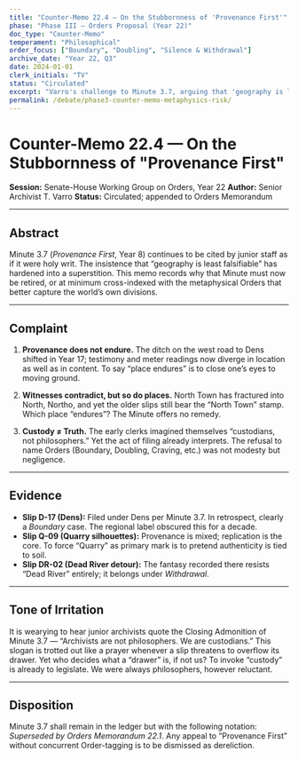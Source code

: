 ```yaml
---
title: "Counter-Memo 22.4 — On the Stubbornness of 'Provenance First'"
phase: "Phase III — Orders Proposal (Year 22)"
doc_type: "Counter-Memo"
temperament: "Philosophical"
order_focus: ["Boundary", "Doubling", "Silence & Withdrawal"]
archive_date: "Year 22, Q3"
date: 2024-01-01
clerk_initials: "TV"
status: "Circulated"
excerpt: "Varro's challenge to Minute 3.7, arguing that 'geography is least falsifiable' has hardened into superstition and that Orders better capture the world's divisions"
permalink: /debate/phase3-counter-memo-metaphysics-risk/
---
```


# Counter-Memo 22.4 — On the Stubbornness of "Provenance First"

**Session:** Senate-House Working Group on Orders, Year 22
**Author:** Senior Archivist T. Varro
**Status:** Circulated; appended to Orders Memorandum

---

## Abstract

Minute 3.7 (*Provenance First*, Year 8) continues to be cited by junior staff as if it were holy writ. The insistence that “geography is least falsifiable” has hardened into a superstition. This memo records why that Minute must now be retired, or at minimum cross-indexed with the metaphysical Orders that better capture the world’s own divisions.

---

## Complaint

1. **Provenance does not endure.**
   The ditch on the west road to Dens shifted in Year 17; testimony and meter readings now diverge in location as well as in content. To say “place endures” is to close one’s eyes to moving ground.

2. **Witnesses contradict, but so do places.**
   North Town has fractured into North, Northo, and yet the older slips still bear the “North Town” stamp. Which place “endures”? The Minute offers no remedy.

3. **Custody ≠ Truth.**
   The early clerks imagined themselves “custodians, not philosophers.” Yet the act of filing already interprets. The refusal to name Orders (Boundary, Doubling, Craving, etc.) was not modesty but negligence.

---

## Evidence

* **Slip D-17 (Dens):** Filed under Dens per Minute 3.7. In retrospect, clearly a *Boundary* case. The regional label obscured this for a decade.
* **Slip Q-09 (Quarry silhouettes):** Provenance is mixed; replication is the core. To force “Quarry” as primary mark is to pretend authenticity is tied to soil.
* **Slip DR-02 (Dead River detour):** The fantasy recorded there resists “Dead River” entirely; it belongs under *Withdrawal*.

---

## Tone of Irritation

It is wearying to hear junior archivists quote the Closing Admonition of Minute 3.7 — “Archivists are not philosophers. We are custodians.” This slogan is trotted out like a prayer whenever a slip threatens to overflow its drawer. Yet who decides what a “drawer” is, if not us? To invoke “custody” is already to legislate. We were always philosophers, however reluctant.

---

## Disposition

Minute 3.7 shall remain in the ledger but with the following notation: *Superseded by Orders Memorandum 22.1*. Any appeal to “Provenance First” without concurrent Order-tagging is to be dismissed as dereliction.

